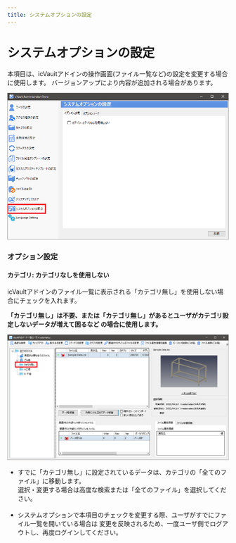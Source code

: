 ```yaml
---
title: システムオプションの設定
---
```


# システムオプションの設定
本項目は、icVauitアドインの操作画面(ファイル一覧など)の設定を変更する場合に使用します。
バージョンアップにより内容が追加される場合があります。

![システムオプションの設定](./img/Sys_OP_001.png)


### オプション設定

#### カテゴリ: カテゴリなしを使用しない

icVaultアドインのファイル一覧に表示される「カテゴリ無し」を使用しない場合にチェックを入れます。<br>

**「カテゴリ無し」は不要、または「カテゴリ無し」があるとユーザがカテゴリ設定しないデータが増えて困るなど
の場合に使用します。**

![ファイル一覧](./img/Sys_OP_002.png)

<div class="note">
<ul>
<li>すでに「カテゴリ無し」に設定されているデータは、カテゴリの「全てのファイル」に移動します。<br>
選択・変更する場合は高度な検索または「全てのファイル」を選択してください。<br>
<br>
<li>システムオプションで本項目のチェックを変更する際、ユーザがすでにファイル一覧を開いている場合は
変更を反映されるため、一度ユーザ側でログアウトし、再度ログインしてください。</li>
</ul>
</div>

